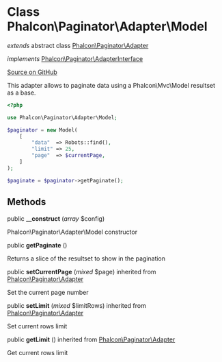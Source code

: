 # Class **Phalcon\\Paginator\\Adapter\\Model**

*extends* abstract class [Phalcon\Paginator\Adapter](/en/3.1/api/Phalcon_Paginator_Adapter)

*implements* [Phalcon\Paginator\AdapterInterface](/en/3.1/api/Phalcon_Paginator_AdapterInterface)

<a href="https://github.com/phalcon/cphalcon/blob/master/phalcon/paginator/adapter/model.zep" class="btn btn-default btn-sm">Source on GitHub</a>

This adapter allows to paginate data using a Phalcon\\Mvc\\Model resultset as a base.

```php
<?php

use Phalcon\Paginator\Adapter\Model;

$paginator = new Model(
    [
        "data"  => Robots::find(),
        "limit" => 25,
        "page"  => $currentPage,
    ]
);

$paginate = $paginator->getPaginate();

```


## Methods
public  **__construct** (*array* $config)

Phalcon\\Paginator\\Adapter\\Model constructor



public  **getPaginate** ()

Returns a slice of the resultset to show in the pagination



public  **setCurrentPage** (*mixed* $page) inherited from [Phalcon\Paginator\Adapter](/en/3.1/api/Phalcon_Paginator_Adapter)

Set the current page number



public  **setLimit** (*mixed* $limitRows) inherited from [Phalcon\Paginator\Adapter](/en/3.1/api/Phalcon_Paginator_Adapter)

Set current rows limit



public  **getLimit** () inherited from [Phalcon\Paginator\Adapter](/en/3.1/api/Phalcon_Paginator_Adapter)

Get current rows limit



